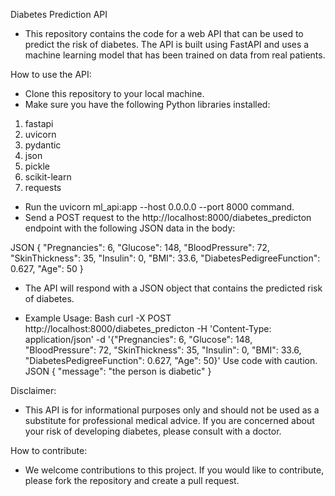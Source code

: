 Diabetes Prediction API
* This repository contains the code for a web API that can be used to predict the risk of diabetes. The API is built using FastAPI and uses a machine learning model that has been trained on data from real patients.

How to use the API: 
* Clone this repository to your local machine.
* Make sure you have the following Python libraries installed:
1. fastapi
2. uvicorn
3. pydantic
4. json
5. pickle
6. scikit-learn
7. requests
* Run the uvicorn ml_api:app --host 0.0.0.0 --port 8000 command.
* Send a POST request to the http://localhost:8000/diabetes_predicton endpoint with the following JSON data in the body:

JSON
{
  "Pregnancies": 6,
  "Glucose": 148,
  "BloodPressure": 72,
  "SkinThickness": 35,
  "Insulin": 0,
  "BMI": 33.6,
  "DiabetesPedigreeFunction": 0.627,
  "Age": 50
}

* The API will respond with a JSON object that contains the predicted risk of diabetes.

* Example Usage: 
Bash
curl -X POST http://localhost:8000/diabetes_predicton -H 'Content-Type: application/json' -d '{"Pregnancies": 6, "Glucose": 148, "BloodPressure": 72, "SkinThickness": 35, "Insulin": 0, "BMI": 33.6, "DiabetesPedigreeFunction": 0.627, "Age": 50}'
Use code with caution.
JSON
{
  "message": "the person is diabetic"
}

Disclaimer:
* This API is for informational purposes only and should not be used as a substitute for professional medical advice. If you are concerned about your risk of developing diabetes, please consult with a doctor.

How to contribute:
* We welcome contributions to this project. If you would like to contribute, please fork the repository and create a pull request.
